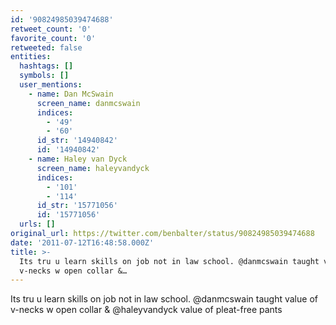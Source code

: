 ```yaml
---
id: '90824985039474688'
retweet_count: '0'
favorite_count: '0'
retweeted: false
entities:
  hashtags: []
  symbols: []
  user_mentions:
    - name: Dan McSwain
      screen_name: danmcswain
      indices:
        - '49'
        - '60'
      id_str: '14940842'
      id: '14940842'
    - name: Haley van Dyck
      screen_name: haleyvandyck
      indices:
        - '101'
        - '114'
      id_str: '15771056'
      id: '15771056'
  urls: []
original_url: https://twitter.com/benbalter/status/90824985039474688
date: '2011-07-12T16:48:58.000Z'
title: >-
  Its tru u learn skills on job not in law school. @danmcswain taught value of
  v-necks w open collar &…
---
```


Its tru u learn skills on job not in law school. @danmcswain taught value of v-necks w open collar & @haleyvandyck value of pleat-free pants